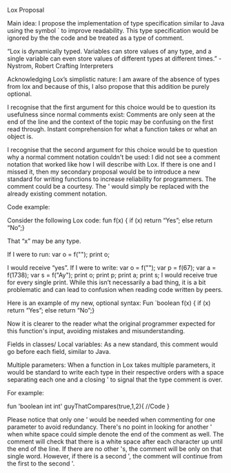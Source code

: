 Lox Proposal

Main idea:
I propose the implementation of type specification similar to Java using the symbol ` to improve readability. This type specification would be ignored by the the code and be treated as a type of comment.

“Lox is dynamically typed. Variables can store values of any type, and a single variable can even store values of different types at different times.” -Nystrom, Robert Crafting Interpreters

Acknowledging Lox’s simplistic nature:
I am aware of the absence of types from lox and because of this, I also propose that this addition be purely optional. 

I recognise that the first argument for this choice would be to question its usefulness since normal comments exist:
Comments are only seen at the end of the line and the context of the topic may be confusing on the first read through.
Instant comprehension for what a function takes or what an object is.

I recognise that the second argument for this choice would be to question why a normal comment notation couldn't be used:
I did not see a comment notation that worked like how I will describe with Lox. If there is one and I missed it, then my secondary proposal would be to introduce a new standard for writing functions to increase reliability for programmers. The comment could be a courtesy. The ' would simply be replaced with the already existing comment notation.

Code example:

Consider the following Lox code: 
fun f(x) {
  if (x) 
return “Yes”; 
else return “No”;}

That “x” may be any type.

If I were to run: 
var o = f("");
print o;


I would receive “yes”.
If I were to write:
var o = f("");
var p = f(67);
var a = f(1738);
var s = f("Ay");
print o;
print p;
print a;
print s;
I would receive true for every single print. While this isn’t necessarily a bad thing, it is a bit problematic and can lead to confusion when reading code written by peers.

Here is an example of my new, optional syntax:
Fun `boolean f(x) {
  if (x) 
return “Yes”; 
else return “No”;}

Now it is clearer to the reader what the original programmer expected for this function's input, avoiding mistakes and misunderstanding. 

Fields in classes/ Local variables:
As a new standard, this comment would go before each field, similar to Java. 

Multiple parameters:
When a function in Lox takes multiple parameters, it would be standard to write each type in their respective orders with a space separating each one and a closing ' to signal that the type comment is over. 

For example:

fun 'boolean int int' guyThatCompares(true,1,2){
//Code
}

Please notice that only one ' would be needed when commenting for one parameter to avoid redundancy. There's no point in looking for another ' when white space could simple denote the end of the comment as well. The comment will check that there is a white space after each character up until the end of the line. If there are no other 's, the comment will be only on that single word.  However, if there is a second ', the comment will continue from the first to the second '.
